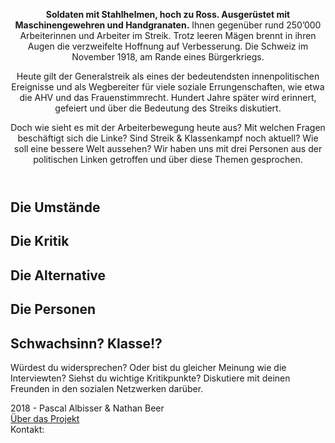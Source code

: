 <Analytics />
<ScrollDown />

<header>

<Hero title="Und jetzt?" subtitle="100 Jahre Generalstreik" img="../assets/img/100-jahre-generalstreik.jpg" />

<div class="lead">

**Soldaten mit Stahlhelmen, hoch zu Ross. Ausgerüstet mit Maschinengewehren und Handgranaten.** Ihnen gegenüber rund 250’000 Arbeiterinnen und Arbeiter im Streik. Trotz leeren Mägen brennt in ihren Augen die verzweifelte Hoffnung auf Verbesserung. Die Schweiz im November 1918, am Rande eines Bürgerkriegs.

Heute gilt der Generalstreik als eines der bedeutendsten innenpolitischen Ereignisse und als Wegbereiter für viele soziale Errungenschaften, wie etwa die AHV und das Frauenstimmrecht. Hundert Jahre später wird erinnert, gefeiert und über die Bedeutung des Streiks diskutiert.

Doch wie sieht es mit der Arbeiterbewegung heute aus? Mit welchen Fragen beschäftigt sich die Linke? Sind Streik & Klassenkampf noch aktuell? Wie soll eine bessere Welt aussehen? Wir haben uns mit drei Personen aus der politischen Linken getroffen und über diese Themen gesprochen.

</div>

</header>

<ClientOnly>

<ParallaxVideo videosrc="scrollable01" />

</ClientOnly>
 
<section>

# Die Umstände

<VideoGallery category="einstieg" />

</section>

<ClientOnly>

<ParallaxVideo videosrc="scrollable00" />

</ClientOnly>

<section>

# Die Kritik

<VideoGallery category="kritik" />

</section>

<ClientOnly>

<ParallaxVideo videosrc="scrollable03" />

</ClientOnly>

<section>

# Die Alternative

<VideoGallery category="utopie" />

</section>

<ClientOnly>

<ParallaxVideo videosrc="scrollable04" />

</ClientOnly>

<section>

# Die Personen

<VideoGallery category="partner" />

</section>

<ClientOnly>

<ParallaxVideo videosrc="scrollable02" />

</ClientOnly>

<section class="narrow">

# Schwachsinn? Klasse!?

Würdest du widersprechen? Oder bist du gleicher Meinung wie die Interviewten? Siehst du wichtige Kritikpunkte? Diskutiere mit deinen Freunden in den sozialen Netzwerken darüber.

<ClientOnly>

<Sharing />

</ClientOnly>

</section>

<footer>

2018 - Pascal Albisser & Nathan Beer<br>
[Über das Projekt](/about.md)<br>
Kontakt: <ClientOnly><Kontakt /></ClientOnly><br>

</footer>


